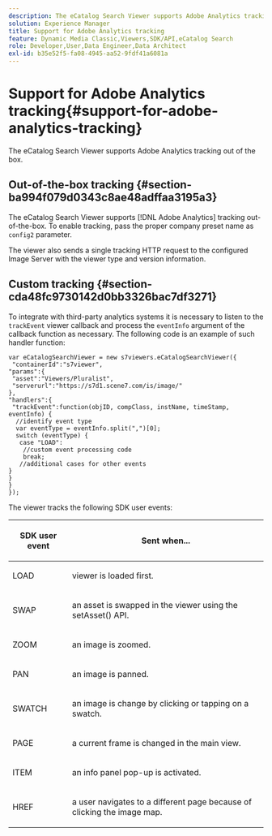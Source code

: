 ```yaml
---
description: The eCatalog Search Viewer supports Adobe Analytics tracking out of the box.
solution: Experience Manager
title: Support for Adobe Analytics tracking
feature: Dynamic Media Classic,Viewers,SDK/API,eCatalog Search
role: Developer,User,Data Engineer,Data Architect
exl-id: b35e52f5-fa08-4945-aa52-9fdf41a6081a
---
```

# Support for Adobe Analytics tracking{#support-for-adobe-analytics-tracking}

The eCatalog Search Viewer supports Adobe Analytics tracking out of the box.

## Out-of-the-box tracking {#section-ba994f079d0343c8ae48adffaa3195a3}

The eCatalog Search Viewer supports [!DNL Adobe Analytics] tracking out-of-the-box. To enable tracking, pass the proper company preset name as `config2` parameter.

The viewer also sends a single tracking HTTP request to the configured Image Server with the viewer type and version information.

## Custom tracking {#section-cda48fc9730142d0bb3326bac7df3271}

To integrate with third-party analytics systems it is necessary to listen to the `trackEvent` viewer callback and process the `eventInfo` argument of the callback function as necessary. The following code is an example of such handler function:

```
var eCatalogSearchViewer = new s7viewers.eCatalogSearchViewer({ 
 "containerId":"s7viewer", 
"params":{ 
 "asset":"Viewers/Pluralist", 
 "serverurl":"https://s7d1.scene7.com/is/image/" 
}, 
"handlers":{ 
 "trackEvent":function(objID, compClass, instName, timeStamp, eventInfo) { 
  //identify event type 
  var eventType = eventInfo.split(",")[0]; 
  switch (eventType) { 
   case "LOAD": 
    //custom event processing code 
    break; 
   //additional cases for other events 
} 
} 
} 
});
```

The viewer tracks the following SDK user events:

<table id="table_5D090E6614974D968E1A93B5727D859C"> 
 <thead> 
  <tr> 
   <th colname="col1" class="entry"> <p>SDK user event </p> </th> 
   <th colname="col2" class="entry"> <p>Sent when... </p> </th> 
  </tr> 
 </thead>
 <tbody> 
  <tr> 
   <td colname="col1"> <p> <span class="codeph"> LOAD </span> </p> </td> 
   <td colname="col2"> <p>viewer is loaded first. </p> </td> 
  </tr> 
  <tr> 
   <td colname="col1"> <p> <span class="codeph"> SWAP </span> </p> </td> 
   <td colname="col2"> <p>an asset is swapped in the viewer using the <span class="codeph"> setAsset() </span> API. </p> </td> 
  </tr> 
  <tr> 
   <td colname="col1"> <p> <span class="codeph"> ZOOM </span> </p> </td> 
   <td colname="col2"> <p> an image is zoomed. </p> </td> 
  </tr> 
  <tr> 
   <td colname="col1"> <p> <span class="codeph"> PAN </span> </p> </td> 
   <td colname="col2"> <p>an image is panned. </p> </td> 
  </tr> 
  <tr> 
   <td colname="col1"> <p> <span class="codeph"> SWATCH </span> </p> </td> 
   <td colname="col2"> <p> an image is change by clicking or tapping on a swatch. </p> </td> 
  </tr> 
  <tr> 
   <td colname="col1"> <p> <span class="codeph"> PAGE </span> </p> </td> 
   <td colname="col2"> <p> a current frame is changed in the main view. </p> </td> 
  </tr> 
  <tr> 
   <td colname="col1"> <p> <span class="codeph"> ITEM </span> </p> </td> 
   <td colname="col2"> <p>an info panel pop-up is activated. </p> </td> 
  </tr> 
  <tr> 
   <td colname="col1"> <p> <span class="codeph"> HREF </span> </p> </td> 
   <td colname="col2"> <p>a user navigates to a different page because of clicking the image map. </p> </td> 
  </tr> 
 </tbody> 
</table>
